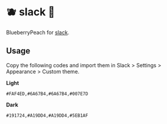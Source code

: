 # 🫐 slack 🍑

BlueberryPeach for [slack](https://slack.com/).

## Usage

Copy the following codes and import them in Slack > Settings > Appearance > Custom theme.

**Light**

```
#FAF4ED,#6A67B4,#6A67B4,#007E7D
```

**Dark**

```
#191724,#A19DD4,#A19DD4,#5EB1AF
```
